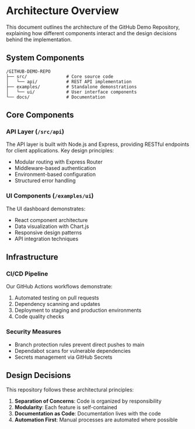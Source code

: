 # Architecture Overview

This document outlines the architecture of the GitHub Demo Repository, explaining how different components interact and the design decisions behind the implementation.

## System Components

```
/GITHUB-DEMO-REPO
├── src/               # Core source code
│   └── api/           # REST API implementation
├── examples/          # Standalone demonstrations
│   └── ui/            # User interface components
└── docs/              # Documentation
```

## Core Components

### API Layer (`/src/api`)

The API layer is built with Node.js and Express, providing RESTful endpoints for client applications. Key design principles:

- Modular routing with Express Router
- Middleware-based authentication
- Environment-based configuration
- Structured error handling

### UI Components (`/examples/ui`)

The UI dashboard demonstrates:

- React component architecture
- Data visualization with Chart.js
- Responsive design patterns
- API integration techniques

## Infrastructure

### CI/CD Pipeline

Our GitHub Actions workflows demonstrate:

1. Automated testing on pull requests
2. Dependency scanning and updates
3. Deployment to staging and production environments
4. Code quality checks

### Security Measures

- Branch protection rules prevent direct pushes to main
- Dependabot scans for vulnerable dependencies
- Secrets management via GitHub Secrets

## Design Decisions

This repository follows these architectural principles:

1. **Separation of Concerns**: Code is organized by responsibility
2. **Modularity**: Each feature is self-contained
3. **Documentation as Code**: Documentation lives with the code
4. **Automation First**: Manual processes are automated where possible 